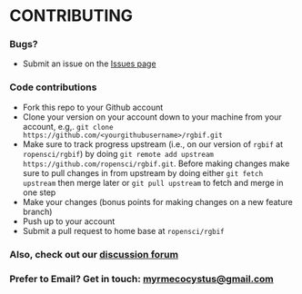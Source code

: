 # CONTRIBUTING #

### Bugs?

* Submit an issue on the [Issues page](https://github.com/ropensci/rgbif/issues)

### Code contributions

* Fork this repo to your Github account
* Clone your version on your account down to your machine from your account, e.g,. `git clone https://github.com/<yourgithubusername>/rgbif.git`
* Make sure to track progress upstream (i.e., on our version of `rgbif` at `ropensci/rgbif`) by doing `git remote add upstream https://github.com/ropensci/rgbif.git`. Before making changes make sure to pull changes in from upstream by doing either `git fetch upstream` then merge later or `git pull upstream` to fetch and merge in one step
* Make your changes (bonus points for making changes on a new feature branch)
* Push up to your account
* Submit a pull request to home base at `ropensci/rgbif`

### Also, check out our [discussion forum](https://discuss.ropensci.org)

### Prefer to Email? Get in touch: [myrmecocystus@gmail.com](mailto:myrmecocystus@gmail.com)
